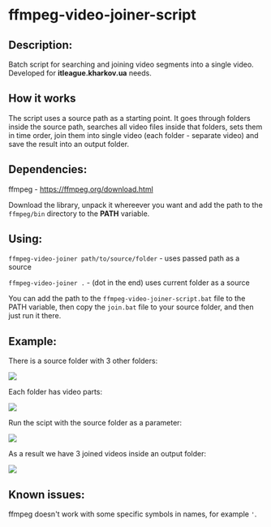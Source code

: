 # ffmpeg-video-joiner-script

## Description:
Batch script for searching and joining video segments into a single video. Developed for **itleague.kharkov.ua** needs.

## How it works
The script uses a source path as a starting point. It goes through folders inside the source path, searches all video files inside that folders, sets them in time order, join them into single video (each folder - separate video) and save the result into an output folder.

## Dependencies:
ffmpeg - https://ffmpeg.org/download.html

Download the library, unpack it whereever you want and add the path to the `ffmpeg/bin` directory to the **PATH** variable.

## Using:
`ffmpeg-video-joiner path/to/source/folder` - uses passed path as a source

`ffmpeg-video-joiner .` - (dot in the end) uses current folder as a source

You can add the path to the `ffmpeg-video-joiner-script.bat` file to the PATH variable, then copy the `join.bat` file to your source folder, and then just run it there.

## Example:
There is a source folder with 3 other folders:

![](https://github.com/sergeyvdovareize/ffmpeg-video-joiner-script/blob/master/screens/screen1.png)

Each folder has video parts:

![](https://github.com/sergeyvdovareize/ffmpeg-video-joiner-script/blob/master/screens/screen2.png)

Run the scipt with the source folder as a parameter:

![](https://github.com/sergeyvdovareize/ffmpeg-video-joiner-script/blob/master/screens/screen3.png)

As a result we have 3 joined videos inside an output folder:

![](https://github.com/sergeyvdovareize/ffmpeg-video-joiner-script/blob/master/screens/screen4.png)

## Known issues:

ffmpeg doesn't work with some specific symbols in names, for example `'`.
